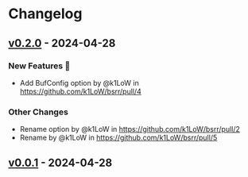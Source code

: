 # Changelog

## [v0.2.0](https://github.com/k1LoW/bsrr/compare/v0.1.0...v0.2.0) - 2024-04-28
### New Features 🎉
- Add BufConfig option by @k1LoW in https://github.com/k1LoW/bsrr/pull/4
### Other Changes
- Rename option by @k1LoW in https://github.com/k1LoW/bsrr/pull/2
- Rename by @k1LoW in https://github.com/k1LoW/bsrr/pull/5

## [v0.0.1](https://github.com/k1LoW/bsrr/commits/v0.0.1) - 2024-04-28
